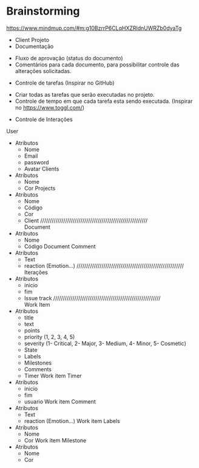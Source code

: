 # Brainstorming #

https://www.mindmup.com/#m:g10BzrrP6CLqHXZRldnUWRZb0dyaTg


* Client
Projeto
 * Documentação
  - Fluxo de aprovação (status do documento)
  - Comentários para cada documento, para possibilitar controle das alterações solicitadas.
 * Controle de tarefas (Inspirar no GitHub)
  - Criar todas as tarefas que serão executadas no projeto.
  - Controle de tempo em que cada tarefa esta sendo executada. (Inspirar no https://www.toggl.com/)
 * Controle de Interações

User
  - Atributos
    - Nome
    - Email
    - password
    - Avatar
Clients
  - Atributos
    - Nome
    - Cor
Projects
  - Atributos
    - Nome
    - Código
    - Cor
    - Client
////////////////////////////////////////////////////////  
Document
  - Atributos
    - Nome
    - Código
Document Comment 
  - Atributos
    - Text
    - reaction (Emotion...)
////////////////////////////////////////////////////////
Iterações
  - Atributos
    - inicio
    - fim
    - Issue track
////////////////////////////////////////////////////////    
Work Item
  - Atributos
    - title
    - text
    - points
    - priority (1, 2, 3, 4, 5)
    - severity (1- Critical, 2- Major, 3- Medium, 4- Minor, 5- Cosmetic)
    - State
    - Labels
    - Milestones
    - Comments
    - Timer
Work item Timer
  - Atributos
    - inicio
    - fim
    - usuario
Work item Comment
  - Atributos
    - Text
    - reaction (Emotion...)
Work item Labels 
  - Atributos
    - Nome
    - Cor
Work item Milestone
  - Atributos
    - Nome
    - Cor